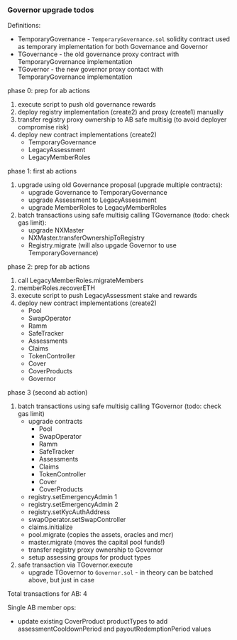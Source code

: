 ### Governor upgrade todos

Definitions:
- TemporaryGovernance - `TemporaryGovernance.sol` solidity contract used as temporary implementation for both Governance and Governor
- TGovernance - the old governance proxy contract with TemporaryGovernance implementation
- TGovernor - the new governor proxy contact with TemporaryGovernance implementation

phase 0: prep for ab actions
1. execute script to push old governance rewards
2. deploy registry implementation (create2) and proxy (create1) manually
3. transfer registry proxy ownership to AB safe multisig (to avoid deployer compromise risk)
4. deploy new contract implementations (create2)
   - TemporaryGovernance
   - LegacyAssessment
   - LegacyMemberRoles

phase 1: first ab actions
1. upgrade using old Governance proposal (upgrade multiple contracts):
   - upgrade Governance to TemporaryGovernance
   - upgrade Assessment to LegacyAssessment
   - upgrade MemberRoles to LegacyMemberRoles
2. batch transactions using safe multisig calling TGovernance (todo: check gas limit):
   - upgrade NXMaster
   - NXMaster.transferOwnershipToRegistry
   - Registry.migrate (will also upgade Governor to use TemporaryGovernance)

phase 2: prep for ab actions
1. call LegacyMemberRoles.migrateMembers
2. memberRoles.recoverETH
3. execute script to push LegacyAssessment stake and rewards
4. deploy new contract implementations (create2)
   - Pool
   - SwapOperator
   - Ramm
   - SafeTracker
   - Assessments
   - Claims
   - TokenController
   - Cover
   - CoverProducts
   - Governor

phase 3 (second ab action)
1. batch transactions using safe multisig calling TGovernor (todo: check gas limit)
   - upgrade contracts
     - Pool
     - SwapOperator
     - Ramm
     - SafeTracker
     - Assessments
     - Claims
     - TokenController
     - Cover
     - CoverProducts
   - registry.setEmergencyAdmin 1
   - registry.setEmergencyAdmin 2
   - registry.setKycAuthAddress
   - swapOperator.setSwapController
   - claims.initialize
   - pool.migrate (copies the assets, oracles and mcr)
   - master.migrate (moves the capital pool funds!)
   - transfer registry proxy ownership to Governor
   - setup assessing groups for product types
3. safe transaction via TGovernor.execute
   - upgrade TGovernor to `Governor.sol` - in theory can be batched above, but just in case

Total transactions for AB: 4

Single AB member ops:
- update existing CoverProduct productTypes to add assessmentCooldownPeriod and payoutRedemptionPeriod values
